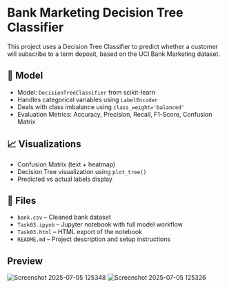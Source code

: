 # Bank Marketing Decision Tree Classifier

This project uses a Decision Tree Classifier to predict whether a customer will subscribe to a term deposit, based on the UCI Bank Marketing dataset.

## 🧠 Model

- Model: `DecisionTreeClassifier` from scikit-learn
- Handles categorical variables using `LabelEncoder`
- Deals with class imbalance using `class_weight='balanced'`
- Evaluation Metrics: Accuracy, Precision, Recall, F1-Score, Confusion Matrix

## 📈 Visualizations

- Confusion Matrix (text + heatmap)
- Decision Tree visualization using `plot_tree()`
- Predicted vs actual labels display

## 📂 Files

- `bank.csv` – Cleaned bank dataset
- `Task03.ipynb` – Jupyter notebook with full model workflow
- `Task03.html` – HTML export of the notebook
- `README.md` – Project description and setup instructions

## Preview

![Screenshot 2025-07-05 125348](https://github.com/user-attachments/assets/d1f2b0d1-9b04-4f5b-9c20-4635283d5f96)
![Screenshot 2025-07-05 125326](https://github.com/user-attachments/assets/ddb50785-cd3e-4d61-b1b9-77aabd9dab66)


